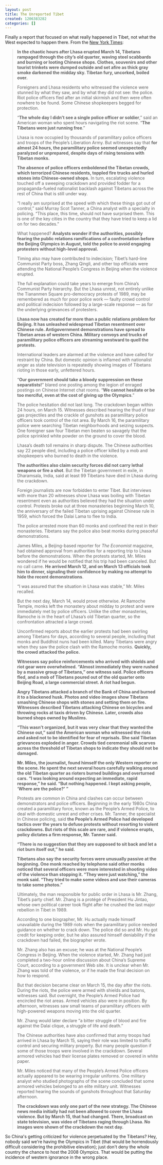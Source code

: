 ```yaml
---
layout: post
title: The Unreported Tibet
created: 1206383282
categories: []
---
```

Finally a report that focused on what really happened in Tibet, not what the West expected to happen there. From the [New York Times](http://www.nytimes.com/2008/03/24/world/asia/24tibet.html):
<blockquote><strong>In the chaotic hours after Lhasa erupted March 14, Tibetans rampaged through the city’s old quarter, waving steel scabbards and burning or looting Chinese shops. Clothes, souvenirs and other tourist trinkets were dumped outside and set afire as thick gray smoke darkened the midday sky. Tibetan fury, uncorked, boiled over.</strong>

Foreigners and Lhasa residents who witnessed the violence were stunned by what they saw, and by what they did not see: the police. Riot police officers fled after an initial skirmish and then were often nowhere to be found. Some Chinese shopkeepers begged for protection.

“<strong>The whole day I didn’t see a single police officer or soldier</strong>,” said an American woman who spent hours navigating the riot scene. “<strong>The Tibetans were just running free</strong>.”

Lhasa is now occupied by thousands of paramilitary police officers and troops of the People’s Liberation Army. But witnesses say that <strong>for almost 24 hours, the paramilitary police seemed unexpectedly paralyzed or unprepared, despite days of rising tensions with Tibetan monks.</strong>

<strong>The absence of police officers emboldened the Tibetan crowds, which terrorized Chinese residents, toppled fire trucks and hurled stones into Chinese-owned shops.</strong> In turn, escalating violence touched off a sweeping crackdown and provided fodder for a propaganda-fueled nationalist backlash against Tibetans across the rest of China that is still under way.

“I really am surprised at the speed with which these things got out of control,” said Murray Scot Tanner, a China analyst with a specialty in policing. “This place, this time, should not have surprised them. This is one of the key cities in the country that they have tried to keep a lid on for two decades.”

What happened? <strong>Analysts wonder if the authorities, possibly fearing the public relations ramifications of a confrontation before the Beijing Olympics in August, told the police to avoid engaging protesters without high-level approval.</strong>

Timing also may have contributed to indecision; Tibet’s hard-line Communist Party boss, Zhang Qingli, and other top officials were attending the National People’s Congress in Beijing when the violence erupted.

The full explanation could take years to emerge from China’s Communist Party hierarchy. But the Lhasa unrest, not entirely unlike the Tiananmen Square pro-democracy protests of 1989, may be remembered as much for poor police work — faulty crowd control and political indecision followed by a large-scale response — as for the underlying grievances of protesters.

<strong>Lhasa now has created far more than a public relations problem for Beijing. It has unleashed widespread Tibetan resentment over Chinese rule. Antigovernment demonstrations have spread to Tibetan areas of western China. Military convoys and trucks of paramilitary police officers are streaming westward to quell the protests.</strong>

International leaders are alarmed at the violence and have called for restraint by China. But domestic opinion is inflamed with nationalist anger as state television is repeatedly showing images of Tibetans rioting in those early, unfettered hours.

“<strong>Our government should take a bloody suppression on these separatists!</strong>” blared one posting among the legion of enraged postings on Chinese Internet chat rooms. “<strong>We cannot hesitate or be too merciful, even at the cost of giving up the Olympics</strong>.”

The police hesitation did not last long. The crackdown began within 24 hours, on March 15. Witnesses described hearing the thud of tear gas projectiles and the crackle of gunshots as paramilitary police officers took control of the riot area. By March 16, the paramilitary police were searching Tibetan neighborhoods and seizing suspects. One foreigner saw four Tibetan men beaten so savagely that the police sprinkled white powder on the ground to cover the blood.

Lhasa’s death toll remains in sharp dispute. The Chinese authorities say 22 people died, including a police officer killed by a mob and shopkeepers who burned to death in the violence.

<strong>The authorities also claim security forces did not carry lethal weapons or fire a shot</strong>. But the Tibetan government in exile, in Dharamsala, India, said at least 99 Tibetans have died in Lhasa during the crackdown.

Foreign journalists are now forbidden to enter Tibet. But interviews with more than 20 witnesses show Lhasa was boiling with Tibetan resentment even as authorities believed they had the situation under control. Protests broke out at three monasteries beginning March 10, the anniversary of the failed Tibetan uprising against Chinese rule in 1959, which forced the Dalai Lama to flee to India.

The police arrested more than 60 monks and confined the rest in their monasteries. Tibetans say the police also beat monks during peaceful demonstrations.

James Miles, a Beijing-based reporter for <em>The Economist</em> magazine, had obtained approval from authorities for a reporting trip to Lhasa before the demonstrations. When the protests started, Mr. Miles wondered if he would be notified that his trip had been canceled. But no call came. <strong>He arrived March 12, and on March 13 officials took him to dinner, signaling their confidence by making no attempt to hide the recent demonstrations</strong>.

“I was assured that the situation in Lhasa was stable,” Mr. Miles recalled.

But the next day, March 14, would prove otherwise. At Ramoche Temple, monks left the monastery about midday to protest and were immediately met by police officers. Unlike the other monasteries, Ramoche is in the heart of Lhasa’s old Tibetan quarter, so the confrontation attracted a large crowd.

Unconfirmed reports about the earlier protests had been swirling among Tibetans for days, according to several people, including that monks and Buddhist nuns had been killed. Many Tibetans were angry when they saw the police clash with the Ramoche monks. <strong>Quickly, the crowd attacked the police.</strong>

<strong>Witnesses say police reinforcements who arrived with shields and riot gear were overwhelmed. “Almost immediately they were rushed by a massive group of Tibetans,” one witness said. Police officers fled, and a mob of Tibetans poured out of the old quarter onto Beijing Road, a large commercial street. A riot had begun.

Angry Tibetans attacked a branch of the Bank of China and burned it to a blackened husk. Photos and video images show Tibetans smashing Chinese shops with stones and setting them on fire. Witnesses described Tibetans attacking Chinese on bicycles and throwing rocks at taxis driven by Chinese. Later, crowds also burned shops owned by Muslims.

“This wasn’t organized, but it was very clear that they wanted the Chinese out,” said the American woman who witnessed the riots and asked not to be identified for fear of reprisals. She said Tibetan grievances exploded in anger. Crowds tied ceremonial silk scarves across the threshold of Tibetan shops to indicate they should not be damaged.

Mr. Miles, the journalist, found himself the only Western reporter on the scene. He spent the next several hours carefully walking around the old Tibetan quarter as rioters burned buildings and overturned cars. “I was looking around expecting an immediate, rapid response,” he said. “But nothing happened. I kept asking people, ‘Where are the police?’ ”</strong>

Protests are common in China and clashes can occur between demonstrators and police officers. Beginning in the early 1980s China created a paramilitary force, known as the People’s Armed Police, to deal with domestic unrest and other crises. Mr. Tanner, the specialist in Chinese policing, said <strong>the People’s Armed Police had developed tactics over the years to defuse protests without resorting to violent crackdowns. But riots of this scale are rare, and if violence erupts, policy dictates a firm response, Mr. Tanner said.

“There is no suggestion that they are supposed to sit back and let a riot burn itself out,” he said.</strong>

<strong>Tibetans also say the security forces were unusually passive at the beginning. One monk reached by telephone said other monks noticed that several officers were more interested in shooting video of the violence than stopping it. “They were just watching,” the monk said. “They tried to make some videos and use their cameras to take some photos.”</strong>

Ultimately, the man responsible for public order in Lhasa is Mr. Zhang, Tibet’s party chief. Mr. Zhang is a protégé of President Hu Jintao, whose own political career took flight after he crushed the last major rebellion in Tibet in 1989.

According to one biographer, Mr. Hu actually made himself unavailable during the 1989 riots when the paramilitary police needed guidance on whether to crack down. The police did so and Mr. Hu got credit for keeping order, but he also assured himself deniability if the crackdown had failed, the biographer wrote.

Mr. Zhang also has an excuse; he was at the National People’s Congress in Beijing. When the violence started, Mr. Zhang had just completed a two-hour online discussion about China’s Supreme Court, according to a government Web site. It is unclear when Mr. Zhang was told of the violence, or if he made the final decision on how to respond.

But that decision became clear on March 15, the day after the riots. During the riots, the police were armed with shields and batons, witnesses said. But overnight, the People’s Armed Police had encircled the riot areas. Armed vehicles also were in position. By afternoon, witnesses saw small teams of paramilitary officers with high-powered weapons moving into the old quarter.

Mr. Zhang would later declare “a bitter struggle of blood and fire against the Dalai clique, a struggle of life and death.”

The Chinese authorities have also confirmed that army troops had arrived in Lhasa by March 15, saying their role was limited to traffic control and securing military property. But many people question if some of those troops were involved in the crackdown. Several armored vehicles had their license plates removed or covered in white paper.

Mr. Miles noticed that many of the People’s Armed Police officers actually appeared to be wearing irregular uniforms. One military analyst who studied photographs of the scene concluded that some armored vehicles belonged to an elite military unit. Witnesses reported hearing the sounds of gunshots throughout that Saturday afternoon.

<strong>The crackdown was only one part of the new strategy. The Chinese news media initially had not been allowed to cover the Lhasa violence. But by March 15, that had changed. There, broadcast on state television, was video of Tibetans raging through Lhasa. No images were shown of the crackdown the next day.</strong></blockquote>
So China's getting criticized for violence perpetuated by the Tibetans? Hey, nobody said we're having the Olympics in Tibet (that would be horrendously difficult considering the prohibitive elevation); just don't deny the whole country the chance to host the 2008 Olympics. That would be putting the incidence of western ignorance in the wrong place.
